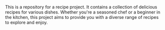 This is a repository for a recipe project. It contains a collection of delicious recipes for various dishes. Whether you're a seasoned chef or a beginner in the kitchen, this project aims to provide you with a diverse range of recipes to explore and enjoy.